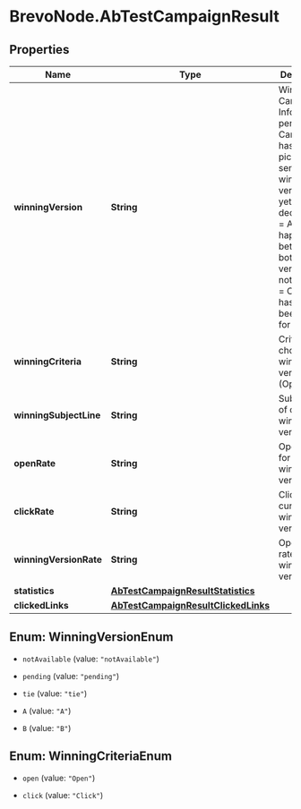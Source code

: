 # BrevoNode.AbTestCampaignResult

## Properties
Name | Type | Description | Notes
------------ | ------------- | ------------- | -------------
**winningVersion** | **String** | Winning Campaign Info. pending = Campaign has been picked for sending and winning version is yet to be decided, tie = A tie happened between both the versions, notAvailable = Campaign has not yet been picked for sending. | [optional] 
**winningCriteria** | **String** | Criteria choosen for winning version (Open/Click) | [optional] 
**winningSubjectLine** | **String** | Subject Line of current winning version | [optional] 
**openRate** | **String** | Open rate for current winning version | [optional] 
**clickRate** | **String** | Click rate for current winning version | [optional] 
**winningVersionRate** | **String** | Open/Click rate for the winner version | [optional] 
**statistics** | [**AbTestCampaignResultStatistics**](AbTestCampaignResultStatistics.md) |  | [optional] 
**clickedLinks** | [**AbTestCampaignResultClickedLinks**](AbTestCampaignResultClickedLinks.md) |  | [optional] 


<a name="WinningVersionEnum"></a>
## Enum: WinningVersionEnum


* `notAvailable` (value: `"notAvailable"`)

* `pending` (value: `"pending"`)

* `tie` (value: `"tie"`)

* `A` (value: `"A"`)

* `B` (value: `"B"`)




<a name="WinningCriteriaEnum"></a>
## Enum: WinningCriteriaEnum


* `open` (value: `"Open"`)

* `click` (value: `"Click"`)




